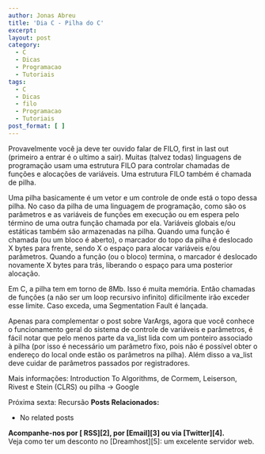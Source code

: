 ```yaml
---
author: Jonas Abreu
title: 'Dia C - Pilha do C'
excerpt:
layout: post
category:
  - C
  - Dicas
  - Programacao
  - Tutoriais
tags:
  - C
  - Dicas
  - filo
  - Programacao
  - Tutoriais
post_format: [ ]
---
```

Provavelmente você ja deve ter ouvido falar de FILO, first in last out (primeiro a entrar é o ultimo a sair). Muitas (talvez todas) linguagens de programação usam uma estrutura FILO para controlar chamadas de funções e alocações de variáveis. Uma estrutura FILO também é chamada de pilha.

Uma pilha basicamente é um vetor e um controle de onde está o topo dessa pilha. No caso da pilha de uma linguagem de programação, como são os parâmetros e as variáveis de funções em execução ou em espera pelo término de uma outra função chamada por ela. Variáveis globais e/ou estáticas também são armazenadas na pilha. Quando uma função é chamada (ou um bloco é aberto), o marcador do topo da pilha é deslocado X bytes para frente, sendo X o espaço para alocar variáveis e/ou parâmetros. Quando a função (ou o bloco) termina, o marcador é deslocado novamente X bytes para trás, liberando o espaço para uma posterior alocação.

Em C, a pilha tem em torno de 8Mb. Isso é muita memória. Então chamadas de funções (a não ser um loop recursivo infinito) dificilmente irão exceder esse limite. Caso exceda, uma Segmentation Fault é lançada.

Apenas para complementar o post sobre VarArgs, agora que você conhece o funcionamento geral do sistema de controle de variáveis e parâmetros, é fácil notar que pelo menos parte da va\_list lida com um ponteiro associado à pilha (por isso é necessário um parâmetro fixo, pois não é possível obter o endereço do local onde estão os parâmetros na pilha). Além disso a va\_list deve cuidar de parâmetros passados por registradores.

Mais informações: Introduction To Algorithms, de Cormem, Leiserson, Rivest e Stein (CLRS) ou pilha -> Google

Próxima sexta: Recursão 
**Posts Relacionados:** 
*   No related posts









**Acompanhe-nos por [ RSS][2], por [Email][3] ou via [Twitter][4].**  
Veja como ter um desconto no [Dreamhost][5]: um excelente servidor web.

 [1]: https://twitter.com/share




